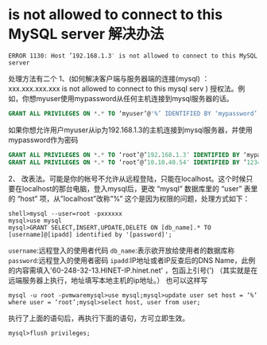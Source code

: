 # is not allowed to connect to this MySQL server 解决办法

`ERROR 1130: Host ’192.168.1.3′ is not allowed to connect to this MySQL server`

处理方法有二个
1、(如何解决客户端与服务器端的连接(mysql) ：xxx.xxx.xxx.xxx is not allowed to connect to this mysql serv 
) 授权法。例如，你想myuser使用mypassword从任何主机连接到mysql服务器的话。
```sql
GRANT ALL PRIVILEGES ON *.* TO ‘myuser’@'%’ IDENTIFIED BY ‘mypassword’ WITH GRANT OPTION;
```
如果你想允许用户myuser从ip为192.168.1.3的主机连接到mysql服务器，并使用mypassword作为密码
```sql
GRANT ALL PRIVILEGES ON *.* TO ‘root’@’192.168.1.3′ IDENTIFIED BY ‘mypassword’ WITH GRANT OPTION;
GRANT ALL PRIVILEGES ON *.* TO ‘root’@’10.10.40.54′ IDENTIFIED BY ’123456′ WITH GRANT OPTION;
```

2、 改表法。可能是你的帐号不允许从远程登陆，只能在localhost。这个时候只要在localhost的那台电脑，登入mysql后，更改 “mysql” 数据库里的 “user” 表里的 “host” 项，从”localhost”改称”%”
这个是因为权限的问题，处理方式如下：
```shell
shell>mysql --user=root -pxxxxxx
mysql>use mysql
mysql>GRANT SELECT,INSERT,UPDATE,DELETE ON [db_name].* TO [username]@[ipadd] identified by '[password]';
```
`username`:远程登入的使用者代码
`db_name`:表示欲开放给使用者的数据库称
`password`:远程登入的使用者密码
`ipadd`:IP地址或者IP反查后的DNS Name，此例的内容需填入'60-248-32-13.HINET-IP.hinet.net' ，包函上引号(')
（其实就是在远端服务器上执行，地址填写本地主机的ip地址。）
也可以这样写
```shell
mysql -u root -pvmwaremysql>use mysql;mysql>update user set host = ‘%’ where user = ‘root’;mysql>select host, user from user;
```

执行了上面的语句后，再执行下面的语句，方可立即生效。
```shell
mysql>flush privileges; 
```
